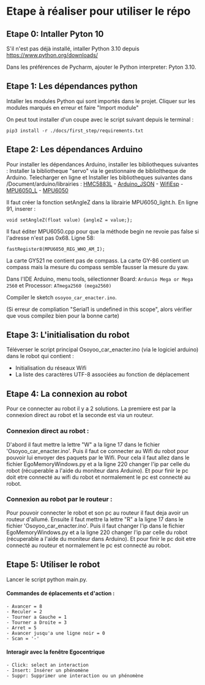# Etape à réaliser pour utiliser le répo

## Etape 0: Intaller Pyton 10

S'il n'est pas déjà installé, intaller Python 3.10 depuis https://www.python.org/downloads/

Dans les préférences de Pycharm, ajouter le Python interpreter: Pyton 3.10.

## Etape 1: Les dépendances python 

Intaller les modules Python qui sont importés dans le projet. 
Cliquer sur les modules marqués en erreur et faire "Import module"

On peut tout installer d'un coupe avec le script suivant depuis le terminal :
```shell
pip3 install -r ./docs/first_step/requirements.txt
```

## Etape 2: Les dépendances Arduino

Pour installer les dépendances Arduino, installer les bibliotheques suivantes :
Installer la bibliotheque "servo" via le gestionnaire de biblioltheque de Arduino.
Telecharger en ligne et Installer les bibliotheques suivantes dans /Document/arduino/librairies :
[HMC5883L](https://github.com/jarzebski/Arduino-HMC5883L) - [Arduino_JSON](https://github.com/arduino-libraries/Arduino_JSON) - [WifiEsp](https://osoyoo.com/driver/mecanum_metal_chassis/for_mega2560/WiFiEsp-master.zip) - [MPU6050_L](https://www.arduino.cc/reference/en/libraries/mpu6050_light/) - [MPU6050](https://github.com/jarzebski/Arduino-MPU6050.git)

Il faut créer la fonction setAngleZ dans la librairie MPU6050_light.h. En ligne 91, inserer :
```
void setAngleZ(float value) {angleZ = value;};
```

Il faut éditer MPU6050.cpp pour que la méthode begin ne revoie pas false si l'adresse n'est pas 0x68. Ligne 58:
```
fastRegister8(MPU6050_REG_WHO_AM_I);
```

La carte GY521 ne contient pas de compass. 
La carte GY-86 contient un compass mais la mesure du compass semble fausser la mesure du yaw.

Dans l'IDE Arduino, menu tools, sélectionner Board: `Ardunio Mega or Mega 2560` et Processor: `ATmega2560 (mega2560)`

Compiler le sketch `osoyoo_car_enacter.ino`.

(Si erreur de compliation "Serial1 is undefined in this scope", alors vérifier que vous compilez bien pour la bonne carte)

## Etape 3: L'initialisation du robot

Téléverser le script principal Osoyoo_car_enacter.ino (via le logiciel arduino) dans le robot qui contient :
  * Initialisation du réseaux Wifi
  * La liste des caractères UTF-8 associées au fonction de déplacement

## Etape 4: La connexion au robot
Pour ce connecter au robot il y a 2 solutions. La premiere est par la connexion direct au robot et la seconde est via un routeur.

### Connexion direct au robot :
D'abord il faut mettre la lettre "W" a la ligne 17 dans le fichier 'Osoyoo_car_enacter.ino'. 
Puis il faut ce connecter au Wifi du robot pour pouvoir lui envoyer des paquets par le Wifi. Pour cela il faut allez dans le fichier EgoMemoryWindows.py et a la ligne 220 changer l'ip par celle du robot (récuperable a l'aide du moniteur dans Arduino).
Et pour finir le pc doit etre connecté au wifi du robot et normalement le pc est connecté au robot.

### Connexion au robot par le routeur :
Pour pouvoir connecter le robot et son pc au routeur il faut deja avoir un routeur d'allumé.
Ensuite il faut mettre la lettre "R" a la ligne 17 dans le fichier 'Osoyoo_car_enacter.ino'.
Puis il faut changer l'ip dans le fichier EgoMemoryWindows.py et a la ligne 220 changer l'ip par celle du robot (récuperable a l'aide du moniteur dans Arduino).
Et pour finir le pc doit etre connecté au routeur et normalement le pc est connecté au robot.

## Etape 5: Utiliser le robot

Lancer le script python main.py.
#### Commandes de éplacements et d'action : 
    - Avancer = 8
    - Reculer = 2
    - Tourner a Gauche = 1
    - Tourner a Droite = 3
    - Arret = 5
    - Avancer jusqu'a une ligne noir = 0
    - Scan = '-'

####  Interagir avec la fenêtre Egocentrique
    - Click: select an interaction
    - Insert: Insérer un phénomène
    - Suppr: Supprimer une interaction ou un phénomène